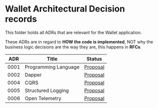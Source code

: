 # Wallet Architectural Decision records

This folder holds all ADRs that are relevant for the Wallet application.

These ADRs are in regard to **HOW the code is implemented**,
NOT why the business logic decisions are the way they are,
this happens in **RFCs**.

| ADR   | Title                             | Status                                                                |
|-------|-----------------------------------|-----------------------------------------------------------------------|
| 0001  | Programming Language              | [Proposal](./0001-Programming-langauge.md)                            |
| 0002  | Dapper                            | [Proposal](./0002-Dapper.md)                                          |
| 0004  | CQRS                              | [Proposal](./0003-gRPC.md)                                            |
| 0005  | Structured Logging                | [Proposal](./0004-CQRS.md)                                            |
| 0006  | Open Telemetry                    | [Proposal](./0006-open-telemetry.md)                                  |

